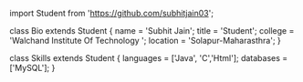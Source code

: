 import Student from 'https://github.com/subhitjain03';

class Bio extends Student {
  name     = 'Subhit Jain';
  title    = 'Student';
  college  = 'Walchand Institute Of Technology ';
  location = 'Solapur-Maharasthra';
}

class Skills extends Student {
  languages  = ['Java', 'C','Html'];
  databases  = ['MySQL'];
}
